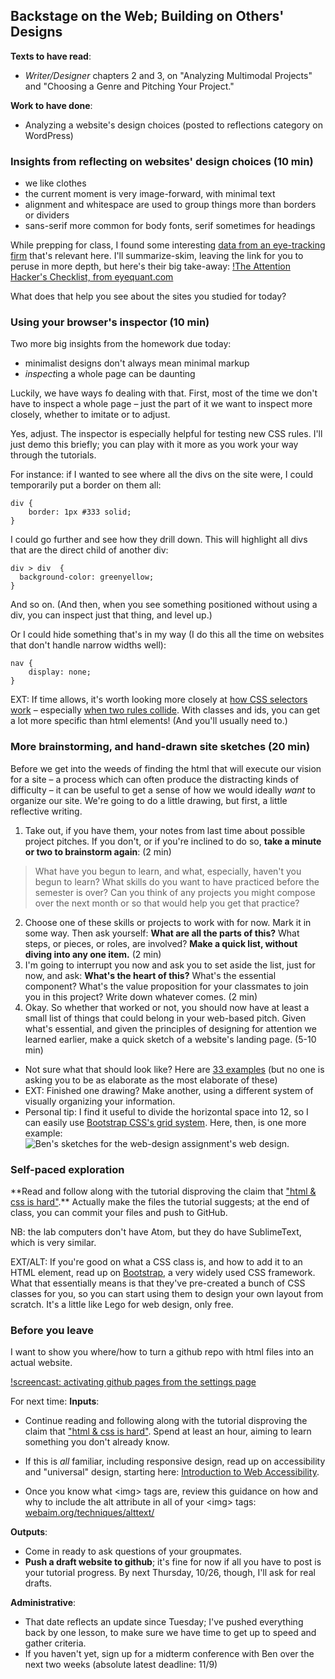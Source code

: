 ## Backstage on the Web; Building on Others' Designs

**Texts to have read**:

* *Writer/Designer* chapters 2 and 3, on "Analyzing Multimodal Projects" and "Choosing a Genre and Pitching Your Project."

**Work to have done**:

* Analyzing a website's design choices (posted to reflections category on WordPress)


<!--
[toc tag="h2" title="Plan for the Day"]
-->

### Insights from reflecting on websites' design choices (10 min)

* we like clothes
* the current moment is very image-forward, with minimal text
* alignment and whitespace are used to group things more than borders or dividers
* sans-serif more common for body fonts, serif sometimes for headings

While prepping for class, I found some interesting [data from an eye-tracking firm](http://www.eyequant.com/blog/hacking-web-design-with-neuroscience) that's relevant here. I'll summarize-skim, leaving the link for you to peruse in more depth, but here's their big take-away: 
[!The Attention Hacker's Checklist, from eyequant.com](https://www.eyequant.com/hs-fs/hubfs/Checklist-EQ.png?t=1508348609531&width=605&height=528&name=Checklist-EQ.png)

What does that help you see about the sites you studied for today?

### Using your browser's inspector (10 min)
Two more big insights from the homework due today:

* minimalist designs don't always mean minimal markup
* *inspect*ing a whole page can be daunting

Luckily, we have ways fo dealing with that. First, most of the time we don't have to inspect a whole page – just the part of it we want to inspect more closely, whether to imitate or to adjust.

Yes, adjust. The inspector is especially helpful for testing new CSS rules. I'll just demo this briefly; you can play with it more as you work your way through the tutorials.

For instance: if I wanted to see where all the divs on the site were, I could temporarily put a border on them all:
```
div {
    border: 1px #333 solid;
}
```

I could go further and see how they drill down. This will highlight all divs that are the direct child of another div:
```
div > div  {
  background-color: greenyellow;
}
```
And so on. (And then, when you see something positioned without using a div, you can inspect just that thing, and level up.)

Or I could hide something that's in my way (I do this all the time on websites that don't handle narrow widths well):
```
nav {
    display: none;
}
```

EXT: If time allows, it's worth looking more closely at [how CSS selectors work](https://css-tricks.com/how-css-selectors-work/) – especially [when two rules collide](https://css-tricks.com/specifics-on-css-specificity/). With classes and ids, you can get a lot more specific than html elements! (And you'll usually need to.)


### More brainstorming, and hand-drawn site sketches (20 min)
Before we get into the weeds of finding the html that will execute our vision for a site – a process which can often produce the distracting kinds of difficulty – it can be useful to get a sense of how we would ideally *want* to organize our site. We're going to do a little drawing, but first, a little reflective writing.

1. Take out, if you have them, your notes from last time about possible project pitches. If you don't, or if you're inclined to do so, **take a minute or two to brainstorm again**: (2 min)
> What have you begun to learn, and what, especially, haven't you begun to learn? What skills do you want to have practiced before the semester is over? Can you think of any projects you might compose over the next month or so that would help you get that practice?
2. Choose one of these skills or projects to work with for now. Mark it in some way. Then ask yourself: **What are all the parts of this?** What steps, or pieces, or roles, are involved? **Make a quick list, without diving into any one item.** (2 min)
3. I'm going to interrupt you now and ask you to set aside the list, just for now, and ask: **What's the heart of this?** What's the essential component? What's the value proposition for your classmates to join you in this project? Write down whatever comes. (2 min)
4. Okay. So whether that worked or not, you should now have at least a small list of things that could belong in your web-based pitch. Given what's essential, and given the principles of designing for attention we learned earlier, make a quick sketch of a website's landing page. (5-10 min)
 * Not sure what that should look like? Here are [33 examples](http://designbeep.com/2012/05/17/33-great-examples-of-web-design-sketches/) (but no one is asking you to be as elaborate as the most elaborate of these)
 * EXT: Finished one drawing? Make another, using a different system of visually organizing your information.
 * Personal tip: I find it useful to divide the horizontal space into 12, so I can easily use [Bootstrap CSS's grid system](https://getbootstrap.com/docs/4.0/layout/grid/). Here, then, is one more example: <img src="{{site.base_url}}/assets/img/ben-sketches-for-web-design-assignment-website.jpg" alt="Ben's sketches for the web-design assignment's web design">.



### Self-paced exploration
<div class="alert alert-success">
**Read and follow along with the tutorial disproving the claim that <a href="https://internetingishard.com/html-and-css/">"html & css is hard"</a>.** Actually make the files the tutorial suggests; at the end of class, you can commit your files and push to GitHub.

NB: the lab computers don't have Atom, but they do have SublimeText, which is very similar.
</div>

EXT/ALT: If you're good on what a CSS class is, and how to add it to an HTML element, read up on [Bootstrap](https://getbootstrap.com/), a very widely used CSS framework. What that essentially means is that they've pre-created a bunch of CSS classes for you, so you can start using them to design your own layout from scratch. It's a little like Lego for web design, only free.


### Before you leave
I want to show you where/how to turn a github repo with html files into an actual website.

[!screencast: activating github pages from the settings page](activate-github-pages.gif)

<!--
* in-class writing: hand-drawn site mockups, inspired by 
* Self-paced lessons on ["html & css is hard"](https://internetingishard.com/html-and-css/)
* EXTs / bonus features on
 - using browser inspector; 
 - CSS frameworks (Bootstrap); 
 - Responsive templates (html5up, templated.co)
 - how to publish a working website using github.io
-->




For next time:
**Inputs**:
* Continue reading and following along with the tutorial disproving the claim that ["html & css is hard"](https://internetingishard.com/html-and-css/). Spend at least an hour, aiming to learn something you don't already know.
 - If this is *all* familiar, including responsive design, read up on accessibility and "universal" design, starting here: [Introduction to Web Accessibility](https://webaim.org/intro/).
* Once you know what \<img\> tags are, review this guidance on how and why to include the alt attribute in all of your \<img\> tags: [webaim.org/techniques/alttext/](https://webaim.org/techniques/alttext/)

**Outputs**:
* Come in ready to ask questions of your groupmates.
* **Push a draft website to github**; it's fine for now if all you have to post is your tutorial progress. By next Thursday, 10/26, though, I'll ask for real drafts.

**Administrative**:
* That date reflects an update since Tuesday; I've pushed everything back by one lesson, to make sure we have time to get up to speed and gather criteria.
* If you haven't yet, sign up for a midterm conference with Ben over the next two weeks (absolute latest deadline: 11/9)


